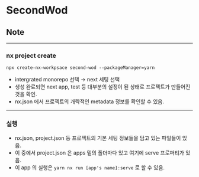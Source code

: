 # SecondWod

## Note

---

### nx project create

```
npx create-nx-workpsace second-wod --packageManager=yarn
```

- intergrated monorepo 선택 → next 세팅 선택
- 생성 완료되면 next app, test 등 대부분의 설정이 된 상태로 프로젝트가 만들어진 것을 확인.
- nx.json 에서 프로젝트의 개략적인 metadata 정보를 확인할 수 있음.

---

### 실행

- nx.json, project.json 등 프로젝트의 기본 세팅 정보들을 담고 있는 파일들이 있음.
- 이 중에서 project.json 은 apps 밑의 폴더마다 있고 여기에 serve 프로퍼티가 있음.
- 이 app 의 실행은 `yarn nx run [app's name]:serve` 로 할 수 있음.
